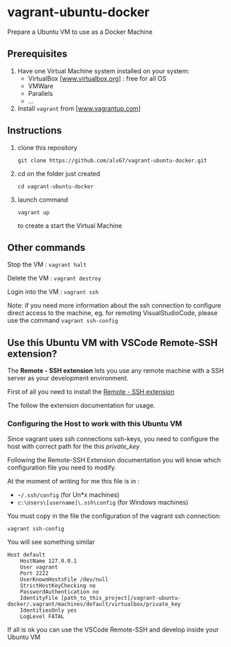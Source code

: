 # vagrant-ubuntu-docker

Prepare a Ubuntu VM to use as a Docker Machine

## Prerequisites

1. Have one Virtual Machine system installed on your system:
    - VirtualBox [www.virtualbox.org] : free for all OS
    - VMWare
    - Parallels
    - ...
2. Install `vagrant` from [www.vagrantup.com]

## Instructions

1. clone this repository
    ```
    git clone https://github.com/alv67/vagrant-ubuntu-docker.git
    ```
2. cd on the folder just created
    ```
    cd vagrant-ubuntu-docker
    ```
3. launch command
    ```
    vagrant up
    ```
    to create a start the Virtual Machine

## Other commands

Stop the VM : `vagrant halt`

Delete the VM : `vagrant destroy`

Login into the VM : `vagrant ssh`

Note: if you need more information about the ssh connection to configure direct access to the machine, eg. for remoting VisualStudioCode, please use the command `vagrant ssh-config`

## Use this Ubuntu VM with VSCode Remote-SSH extension?

The **Remote - SSH extension** lets you use any remote machine with a SSH server as your development environment.

First of all you need to install the [Remote - SSH extension](https://marketplace.visualstudio.com/items?itemName=ms-vscode-remote.remote-ssh)

The follow the extension documentation for usage.

### Configuring the Host to work with this Ubuntu VM

Since vagrant uses ssh connections ssh-keys, you need to configure the host with correct path for the this _private_key_

Following the Remote-SSH Extension documentation you will know which configuration file you need to modify.

At the moment of writing for me this file is in :

-   `~/.ssh/config` (for Un\*x machines)
-   `c:\Users\[username]\.ssh\config` (for Windows machines)

You must copy in the file the configuration of the vagrant ssh connection:

```
vagrant ssh-config
```

You will see something similar

    Host default
        HostName 127.0.0.1
        User vagrant
        Port 2222
        UserKnownHostsFile /dev/null
        StrictHostKeyChecking no
        PasswordAuthentication no
        IdentityFile [path_to_this_project]/vagrant-ubuntu-docker/.vagrant/machines/default/virtualbox/private_key
        IdentitiesOnly yes
        LogLevel FATAL

If all is ok you can use the VSCode Remote-SSH and develop inside your Ubuntu VM
